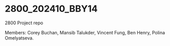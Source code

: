 # 2800_202410_BBY14
2800 Project repo

Members: Corey Buchan, Mansib Talukder, Vincent Fung, Ben Henry, Polina Omelyatseva.